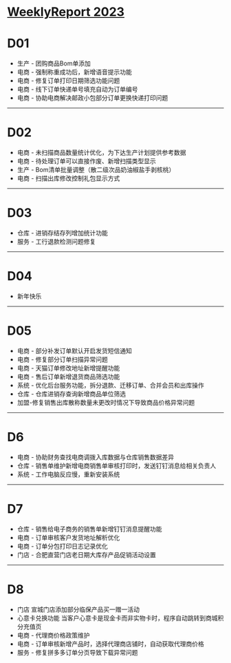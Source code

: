 # [WeeklyReport 2023](https://github.com/haoz0x139/myblog/issues/1)

# D01
- 生产 - 团购商品Bom单添加
- 电商 - 强制称重成功后，新增语音提示功能
- 电商 - 修复订单打印日期筛选功能问题
- 电商 - 线下订单快递单号填充自动为订单编号
- 电商 - 协助电商解决邮政小包部分订单更换快递打印问题


---

# D02
- 电商 - 未扫描商品数量统计优化，为下达生产计划提供参考数据
- 电商 - 待处理订单可以直接作废、新增扫描类型显示
- 生产 - Bom清单批量调整（散二级次品奶油椒盐手剥核桃）
- 电商 - 扫描出库修改控制礼包显示方式


---

# D03
- 仓库 - 进销存结存列增加统计功能
- 服务 - 工行退款检测问题修复


---

# D04
- 新年快乐 

---

# D05
- 电商 - 部分补发订单默认开启发货短信通知
- 电商 - 修复部分订单扫描异常问题
- 电商 - 天猫订单修改地址新增提醒功能
- 电商 - 售后订单新增退货商品筛选功能
- 系统 - 优化后台服务功能，拆分退款、迁移订单、合并会员和出库操作
- 仓库 - 仓库进销存查询新增商品单位筛选
- 加盟-修复销售出库散称数量未更改时情况下导致商品价格异常问题

---

# D6
- 电商 - 协助财务查找电商调拨入库数据与仓库销售数据差异
- 仓库 - 销售单维护新增电商销售单审核打印时，发送钉钉消息给相关负责人
- 系统 -  工作电脑反应慢，重新安装系统

---

# D7
- 仓库 - 销售给电子商务的销售单新增钉钉消息提醒功能
- 电商 - 订单审核客户发货地址解析优化
- 电商 - 订单分包打印日志记录优化
- 门店 - 合肥直营门店老日期大库存产品促销活动设置

---

# D8
-  门店 宣城门店添加部分临保产品买一赠一活动
-  心意卡兑换功能 当客户心意卡是现金卡而非实物卡时，程序自动跳转到商城积分充值页
-  电商 - 代理商价格政策维护
-  电商 - 订单审核新增产品时，选择代理商店铺时，自动获取代理商价格 
-  服务 - 修复拼多多订单分页导致下载异常问题